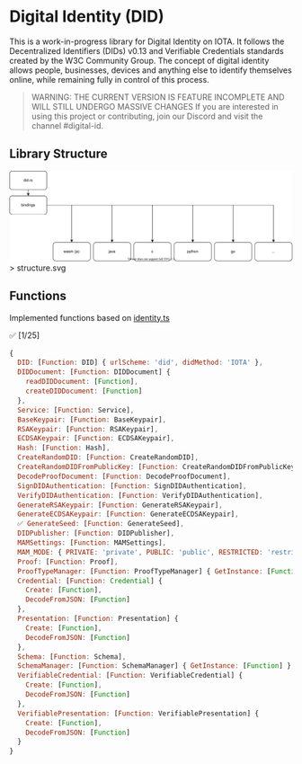 # Digital Identity (DID)
This is a work-in-progress library for Digital Identity on IOTA. It follows the Decentralized Identifiers (DIDs) v0.13 and Verifiable Credentials standards created by the W3C Community Group. The concept of digital identity allows people, businesses, devices and anything else to identify themselves online, while remaining fully in control of this process.


> WARNING: THE CURRENT VERSION IS FEATURE INCOMPLETE AND WILL STILL UNDERGO MASSIVE CHANGES If you are interested in using this project or contributing, join our Discord and visit the channel #digital-id.

## Library Structure
<div align = center>
  <img src="assets/structure.svg"/>
</div>
> structure.svg


## Functions
Implemented functions based on [identity.ts](https://github.com/iotaledger/identity.ts)

✅ [1/25]

```javascript
{
  DID: [Function: DID] { urlScheme: 'did', didMethod: 'IOTA' },
  DIDDocument: [Function: DIDDocument] {
    readDIDDocument: [Function],
    createDIDDocument: [Function]
  },
  Service: [Function: Service],
  BaseKeypair: [Function: BaseKeypair],
  RSAKeypair: [Function: RSAKeypair],
  ECDSAKeypair: [Function: ECDSAKeypair],
  Hash: [Function: Hash],
  CreateRandomDID: [Function: CreateRandomDID],
  CreateRandomDIDFromPublicKey: [Function: CreateRandomDIDFromPublicKey],
  DecodeProofDocument: [Function: DecodeProofDocument],
  SignDIDAuthentication: [Function: SignDIDAuthentication],
  VerifyDIDAuthentication: [Function: VerifyDIDAuthentication],
  GenerateRSAKeypair: [Function: GenerateRSAKeypair],
  GenerateECDSAKeypair: [Function: GenerateECDSAKeypair],
  ✅ GenerateSeed: [Function: GenerateSeed], 
  DIDPublisher: [Function: DIDPublisher],
  MAMSettings: [Function: MAMSettings],
  MAM_MODE: { PRIVATE: 'private', PUBLIC: 'public', RESTRICTED: 'restricted' },
  Proof: [Function: Proof],
  ProofTypeManager: [Function: ProofTypeManager] { GetInstance: [Function] },
  Credential: [Function: Credential] {
    Create: [Function],
    DecodeFromJSON: [Function]
  },
  Presentation: [Function: Presentation] {
    Create: [Function],
    DecodeFromJSON: [Function]
  },
  Schema: [Function: Schema],
  SchemaManager: [Function: SchemaManager] { GetInstance: [Function] },
  VerifiableCredential: [Function: VerifiableCredential] {
    Create: [Function],
    DecodeFromJSON: [Function]
  },
  VerifiablePresentation: [Function: VerifiablePresentation] {
    Create: [Function],
    DecodeFromJSON: [Function]
  }
}
```